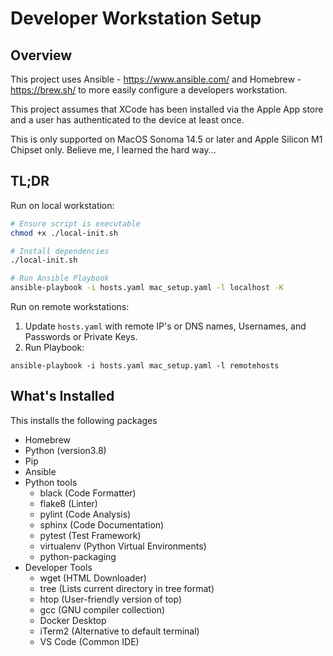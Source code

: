 # Developer Workstation Setup
## Overview

This project uses Ansible - <https://www.ansible.com/> and Homebrew - <https://brew.sh/> to more easily configure a developers workstation.

This project assumes that XCode has been installed via the Apple App store and a user has authenticated to the device at least once.

This is only supported on MacOS Sonoma 14.5 or later and Apple Silicon M1 Chipset only. Believe me, I learned the hard way...

## TL;DR

Run on local workstation:

``` bash
# Ensure script is executable
chmod +x ./local-init.sh

# Install dependencies
./local-init.sh

# Run Ansible Playbook
ansible-playbook -i hosts.yaml mac_setup.yaml -l localhost -K
```

Run on remote workstations:

1. Update `hosts.yaml` with remote IP's or DNS names, Usernames, and Passwords or Private Keys.
2. Run Playbook:

 `ansible-playbook -i hosts.yaml mac_setup.yaml -l remotehosts`

## What's Installed

This installs the following packages
- Homebrew
- Python (version3.8)
- Pip
- Ansible
- Python tools
  - black (Code Formatter)
  - flake8 (Linter)
  - pylint (Code Analysis)
  - sphinx (Code Documentation)
  - pytest (Test Framework)
  - virtualenv (Python Virtual Environments)
  - python-packaging
- Developer Tools
  - wget (HTML Downloader)
  - tree (Lists current directory in tree format)
  - htop (User-friendly version of top)
  - gcc (GNU compiler collection)
  - Docker Desktop
  - iTerm2 (Alternative to default terminal)
  - VS Code (Common IDE)
